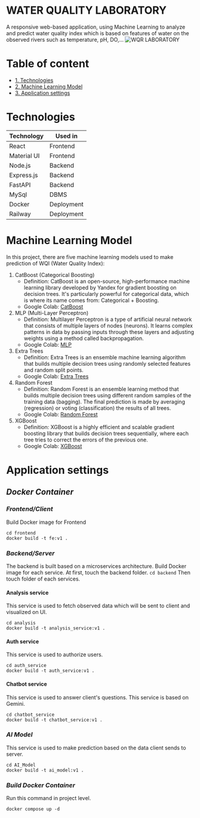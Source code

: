# **WATER QUALITY LABORATORY**
A responsive web-based application, using Machine Learning to analyze and predict water quality index which is based on features of water on the observed rivers such as temperature, pH, DO,...
![WQR LABORATORY](https://github.com/user-attachments/assets/45acb8a1-23a6-4b95-a1b2-5d6879fbf166)
# **Table of content**
 - [1. Technologies](#Technologies)
 - [2. Machine Learning Model](#Machine-Learning-Model)
 - [3. Application settings](#Application-settings)
# **Technologies**
| Technology| Used in       |
|-----------|---------------|
| React     | Frontend      |
| Material UI   | Frontend       |
| Node.js   | Backend       |
| Express.js   | Backend       |
| FastAPI   | Backend       |
| MySql   | DBMS      |
| Docker  | Deployment       |
| Railway   | Deployment       |
# **Machine Learning Model**
In this project, there are five machine learning models used to make prediction of WQI (Water Quality Index):
1. CatBoost (Categorical Boosting)
   - Definition: CatBoost is an open-source, high-performance machine learning library developed by Yandex for gradient boosting on decision trees. It's particularly powerful for categorical data, which is where its name comes from: Categorical + Boosting.
   - Google Colab: [CatBoost](https://colab.research.google.com/drive/1t0z36tH-a-1I2btgvUwombMisdzMXBai?usp=sharing)
2. MLP (Multi-Layer Perceptron)
   - Definition: Multilayer Perceptron is a type of artificial neural network that consists of multiple layers of nodes (neurons). It learns complex patterns in data by passing inputs through these layers and adjusting weights using a method called backpropagation.
   - Google Colab: [MLP](https://colab.research.google.com/drive/1F3PZSw5r7JPTny_tPt2wkFf8C4LhQRrk?usp=sharing) 
4. Extra Trees
   - Definition: Extra Trees is an ensemble machine learning algorithm that builds multiple decision trees using randomly selected features and random split points.
   - Google Colab: [Extra Trees](https://colab.research.google.com/drive/1VYTRU13LIkkwdHUQATZaMtQ0-fAC-sPB?usp=sharing)
6. Random Forest
   - Definition: Random Forest is an ensemble learning method that builds multiple decision trees using different random samples of the training data (bagging). The final prediction is made by averaging (regression) or voting (classification) the results of all trees.
   - Google Colab: [Random Forest](https://colab.research.google.com/drive/1xpZY63fJ59NWd6dj9IWroFNnOu-Imp9Q?authuser=2#scrollTo=L-Us4FjjSz-D)
8. XGBoost
   - Definition: XGBoost is a highly efficient and scalable gradient boosting library that builds decision trees sequentially, where each tree tries to correct the errors of the previous one.
   - Google Colab: [XGBoost](https://drive.google.com/file/d/1IuMySq1qHPanBBubMapYQZIuYXkyPZJG/view?usp=sharing)
# **Application settings**
## **_Docker Container_**
### *Frontend/Client*
Build Docker image for Frontend
```
cd frontend
docker build -t fe:v1 .
```
### *Backend/Server*
The backend is built based on a microservices architecture. 
Build Docker image for each service.
At first, touch the backend folder.
```cd backend```
Then touch folder of each services.
#### **Analysis service**
This service is used to fetch observed data which will be sent to client and visualized on UI.
```
cd analysis
docker build -t analysis_service:v1 .
```
#### **Auth service**
This service is used to authorize users.
```
cd auth_service
docker build -t auth_service:v1 .
```
#### **Chatbot service**
This service is used to answer client's questions. This service is based on Gemini.
```
cd chatbot_service
docker build -t chatbot_service:v1 .
```
### *AI Model*
This service is used to make prediction based on the data client sends to server.
```
cd AI_Model
docker build -t ai_model:v1 .
```
### *Build Docker Container*
Run this command in project level.
```
docker compose up -d
```


